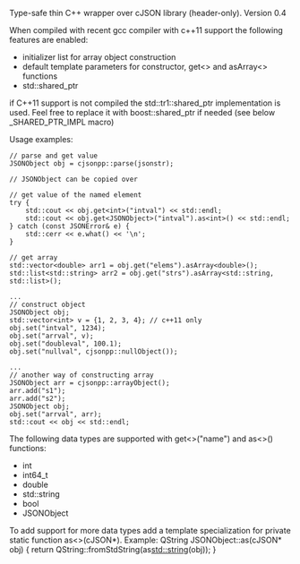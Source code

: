 Type-safe thin C++ wrapper over cJSON library (header-only).
Version 0.4

When compiled with recent gcc compiler with c++11 support the following features are enabled:
* initializer list for array object construction
* default template parameters for constructor, get<> and asArray<> functions
* std::shared_ptr

if C++11 support is not compiled the std::tr1::shared_ptr implementation is used.
Feel free to replace it with boost::shared_ptr if needed (see below _SHARED_PTR_IMPL macro)

Usage examples:

	// parse and get value
	JSONObject obj = cjsonpp::parse(jsonstr);

	// JSONObject can be copied over

	// get value of the named element
	try {
		std::cout << obj.get<int>("intval") << std::endl;
		std::cout << obj.get<JSONObject>("intval").as<int>() << std::endl;
	} catch (const JSONError& e) {
		std::cerr << e.what() << '\n';
	}

	// get array
	std::vector<double> arr1 = obj.get("elems").asArray<double>();
	std::list<std::string> arr2 = obj.get("strs").asArray<std::string, std::list>();

	...
	// construct object
	JSONObject obj;
	std::vector<int> v = {1, 2, 3, 4}; // c++11 only
	obj.set("intval", 1234);
	obj.set("arrval", v);
	obj.set("doubleval", 100.1);
	obj.set("nullval", cjsonpp::nullObject());

	...
	// another way of constructing array
	JSONObject arr = cjsonpp::arrayObject();
	arr.add("s1");
	arr.add("s2");
	JSONObject obj;
	obj.set("arrval", arr);
	std::cout << obj << std::endl;

The following data types are supported with get<>("name") and as<>() functions:
* int
* int64_t
* double
* std::string
* bool
* JSONObject

To add support for more data types add a template specialization for private static function as<>(cJSON*).
Example:
	QString JSONObject::as<QString>(cJSON* obj)
	{
		return QString::fromStdString(as<std::string>(obj));
	}